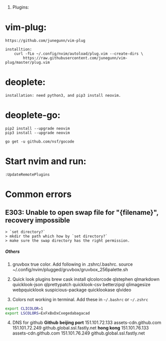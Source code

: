 

1. Plugins:
# vim-plug:
    https://github.com/junegunn/vim-plug

    installtion:
        curl -fLo ~/.config/nvim/autoload/plug.vim --create-dirs \
            https://raw.githubusercontent.com/junegunn/vim-plug/master/plug.vim



# deoplete:
    installation: need python3, and pip3 install neovim.

# deoplete-go:
    pip2 install --upgrade neovim
    pip3 install --upgrade neovim

    go get -u github.com/nsf/gocode



# Start nvim and run:
    :UpdateRemotePlugins


# Common errors

## E303: Unable to open swap file for "{filename}", recovery impossible
    > `set directory?`
    > mkdir the path which how by `set directory?`
    > make sure the swap directory has the right permission.


##### Others
1. gruvbox true color. Add following in .zshrc/.bashrc.
    source ~/.config/nvim/plugged/gruvbox/gruvbox_256palette.sh


2. Quick look plugins
    brew cask install qlcolorcode qlstephen qlmarkdown quicklook-json qlprettypatch quicklook-csv betterzipql qlimagesize webpquicklook suspicious-package quicklookase qlvideo

3. Colors not working in terminal. Add these in `~/.bashrc` or `~/.zshrc`
```bash
export CLICOLOR=1
export LSCOLORS=ExFxBxDxCxegedabagacad
```

4. DNS for github
**Github**
**beijing port**
151.101.72.133  assets-cdn.github.com
151.101.72.249  github.global.ssl.fastly.net
**hong kong**
151.101.76.133  assets-cdn.github.com
151.101.76.249  github.global.ssl.fastly.net
